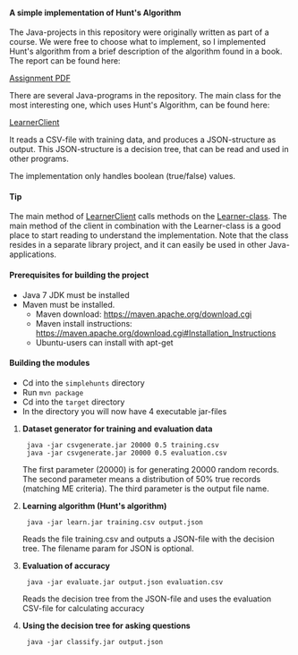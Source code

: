 #### A simple implementation of Hunt's Algorithm
The Java-projects in this repository were originally written as part of a course. We were free to choose what to implement, so I implemented Hunt's algorithm from a brief description of the algorithm found in a book. The report can be found here:

[Assignment PDF](Assignment%202%20-%20Hunt%26%23039%3Bs%20algorithm%20-%20Final%20Version.pdf)

There are several Java-programs in the repository. The main class for the most interesting one, which uses Hunt's Algorithm, can be found here:

[LearnerClient](learner-client/src/main/java/jar005/simplehunts/client/LearnerClient.java)

It reads a CSV-file with training data, and produces a JSON-structure as output. This JSON-structure is a decision tree, that can be read and used in other programs.

The implementation only handles boolean (true/false) values.

#### Tip
The main method of [LearnerClient](learner-client/src/main/java/jar005/simplehunts/client/LearnerClient.java) calls methods on the [Learner-class](learning/src/main/java/jar005/simplehunts/algorithm/Learner.java). The main method of the client in combination with the Learner-class is a good place to start reading to understand the implementation. Note that the class resides in a separate library project, and it can easily be used in other Java-applications.

#### Prerequisites for building the project

- Java 7 JDK must be installed
- Maven must be installed.
	* Maven download: https://maven.apache.org/download.cgi
	* Maven install instructions: https://maven.apache.org/download.cgi#Installation_Instructions
	* Ubuntu-users can install with apt-get

#### Building the modules

- Cd into the `simplehunts` directory
- Run `mvn package`
- Cd into the `target` directory
- In the directory you will now have 4 executable jar-files

1. __Dataset generator for training and evaluation data__

		java -jar csvgenerate.jar 20000 0.5 training.csv
		java -jar csvgenerate.jar 20000 0.5 evaluation.csv

	The first parameter (20000) is for generating 20000 random records.
	The second parameter means a distribution of 50% true records (matching ME criteria).
	The third parameter is the output file name.

2. __Learning algorithm (Hunt's algorithm)__
	
		java -jar learn.jar training.csv output.json
	
	Reads the file training.csv and outputs a JSON-file with the decision tree. 
	The filename param for JSON is optional.

3. __Evaluation of accuracy__
	
		java -jar evaluate.jar output.json evaluation.csv

	Reads the decision tree from the JSON-file and uses the evaluation CSV-file for calculating accuracy

4. __Using the decision tree for asking questions__
	
		java -jar classify.jar output.json
